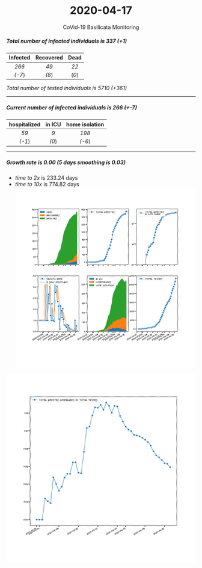 <div align='center'>

# 2020-04-17
CoVid-19 Basilicata Monitoring
</div>

##### Total number of infected individuals is 337 (+1)
Infected | Recovered | Dead
:---: | :---: | :---:
*266* | *49* | *22*
*(-7*) | *(8*) | (*0*)

*Total number of tested individuals is 5710 (+361)*
***
##### Current number of infected individuals is 266 (+-7)
hospitalized | in ICU | home isolation
:---: | :---: | :---:
*59* |*9* |*198*
*(-1*) |*(0*) |*(-6*)
***
##### Growth rate is 0.00 (5 days smoothing is 0.03)
- *time to 2x* is 233.24 days
- *time to 10x* is 774.82 days
![stats][stats]

![infected_normalized][infected_normalized]

[stats]: stats_Basilicata.png
[infected_normalized]: infected_normalized_Basilicata.png
